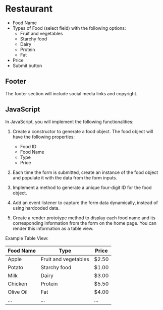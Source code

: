 # Restaurant
- Food Name
- Types of Food (select field) with the following options:
  - Fruit and vegetables
  - Starchy food
  - Dairy
  - Protein
  - Fat
- Price
- Submit button

## Footer

The footer section will include social media links and copyright.

## JavaScript

In JavaScript, you will implement the following functionalities:

1. Create a constructor to generate a food object. The food object will have the following properties:
   - Food ID
   - Food Name
   - Type
   - Price

2. Each time the form is submitted, create an instance of the food object and populate it with the data from the form inputs.

3. Implement a method to generate a unique four-digit ID for the food object.

4. Add an event listener to capture the form data dynamically, instead of using hardcoded data.

5. Create a render prototype method to display each food name and its corresponding information from the form on the home page. You can render this information as a table view.

Example Table View:

| Food Name  | Type               | Price |
|------------|--------------------|-------|
| Apple      | Fruit and vegetables | $2.50 |
| Potato     | Starchy food        | $1.00 |
| Milk       | Dairy              | $3.00 |
| Chicken    | Protein            | $5.50 |
| Olive Oil  | Fat                | $4.00 |
| ...        | ...                | ...   |

